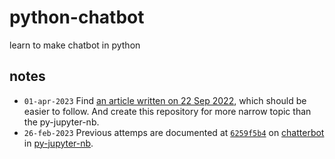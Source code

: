 # python-chatbot
learn to make chatbot in python


## notes
+ `01-apr-2023` Find [an article written on 22 Sep 2022](https://www.upgrad.com/blog/how-to-make-chatbot-in-python/), which should be easier to follow. And create this repository for more narrow topic than the py-jupyter-nb.
+ `26-feb-2023` Previous attemps are documented at [`6259f5b4`](https://github.com/dudung/py-jupyter-nb/tree/6259f5b4/src/import/external/chatterbot) on [chatterbot](https://github.com/dudung/py-jupyter-nb/tree/main/src/import/external/chatterbot) in [py-jupyter-nb](https://github.com/dudung/py-jupyter-nb).
